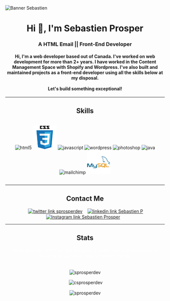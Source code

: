 


<img src="https://i.ibb.co/nQq8crf/Black-Technology-Linked-In-Banner.png" alt="Banner Sebastien" /> 

<h1 align="center">Hi 👋, I'm Sebastien Prosper</h1>
<h3 align="center">A HTML Email || Front-End Developer</h3>
<h4 align="center">Hi, I'm a web developer based out of Canada. I've worked on web development for more than 2+ years. I have worked in the Content Management Space with Shopify and Wordpress. I've also built and maintained projects as a front-end developer using all the skills below at my disposal. <br><br>Let's build something exceptional! </h4>

<hr>


<!-- TECHS -->

<h2 align="center">Skills</h2>

<div align="center">
            <br>
                <div align="center" >  
                  <img src="https://i.ibb.co/7VfsPN2/html.png" alt="html5" width="75" height="75"/> 
                  <img src="https://raw.githubusercontent.com/devicons/devicon/master/icons/css3/css3-original-wordmark.svg" alt="css3" width="75" height="75"/>
                  <img src="https://i.ibb.co/6BRmwVY/javascript-logo-transparent-logo-javascript-images-3.png" alt="javascript" width="75" height="75"/>
                  <img src="https://i.ibb.co/pnBdrZ2/wordpress-logo-png-transparent-wordpress-logo-images-pluspng-6.png" alt="wordpress" width="75" height="75"/>
<!--                   <img src="https://i.ibb.co/Wx7085J/shopify-logo-png-transparent.png" alt="shopify" width="75" height="75"/> -->
                  <img src="https://i.ibb.co/Zhws3GN/photoshop-cc-splash-png-logo-3.png" alt="photoshop" width="75" height="75"/>
                  <img src="https://i.ibb.co/ctrZMg3/java-logo-1.png" alt="java" width="75" height="75"/> 
                   <img src="https://i.ibb.co/0Ykbbv8/58417f6ba6515b1e0ad75a2b.png" alt="mailchimp" width="75" height="75"/>                  
                  <img src="https://raw.githubusercontent.com/devicons/devicon/master/icons/mysql/mysql-original-wordmark.svg" alt="mysql" width="75" height="75"/>
                                  
                       
                   
     

   </div>

<br>
<hr>

<!-- PROJECTS -->




<!-- SOCIALS -->

<h2 align="center">Contact Me</h2>
<p align="center">
	&nbsp&nbsp&nbsp
	<a href="https://twitter.com/sprosperdev" target="_blank"><img align="center" src="https://raw.githubusercontent.com/rahuldkjain/github-profile-readme-generator/master/src/images/icons/Social/twitter.svg" alt="twitter link sprosperdev" height="30" width="40" target="_blank" /></a>&nbsp&nbsp&nbsp
<a href="https://linkedin.com/in/sebastienprosper" target="_blank"><img align="center" src="https://raw.githubusercontent.com/rahuldkjain/github-profile-readme-generator/master/src/images/icons/Social/linked-in-alt.svg" alt="linkedin link Sebastien P" height="30" width="40" /></a>&nbsp&nbsp&nbsp
<a href="https://instagram.com/sprosperdev" target="_blank"><img align="center" src="https://raw.githubusercontent.com/rahuldkjain/github-profile-readme-generator/master/src/images/icons/Social/instagram.svg" alt="Instagram link Sebastien Prosper" height="30" width="40" /></a>&nbsp&nbsp&nbsp

</p>

<hr>


<!-- STATS -->
<div align="center" margin="100px 0 0 0">

<h2 align="center">Stats</h2>
<h6 style="color:white">These stats are ONLY for public repos. It doesn't show private stats on projects for previous employers and clients.</h6>

  <p><img align="center" src="https://github-readme-stats.vercel.app/api/top-langs?username=sprosperdev&show_icons=true&locale=en&layout=compact" alt="sprosperdev" /></p>

  <p>&nbsp;<img align="center" src="https://github-readme-stats.vercel.app/api?username=sprosperdev&show_icons=true&locale=en" alt="csprosperdev" /></p>

  <p><img align="center" src="https://github-readme-streak-stats.herokuapp.com/?user=sprosperdev&" alt="sprosperdev" /></p>
</div>
<br>





